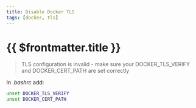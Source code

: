 ```yaml
---
title: Disable Docker TLS
tags: [docker, tls]
---
```

# {{ $frontmatter.title }}

> TLS configuration is invalid - make sure your DOCKER\_TLS\_VERIFY and DOCKER\_CERT\_PATH are set correctly

In _.bashrc_ add:

```bash
unset DOCKER_TLS_VERIFY
unset DOCKER_CERT_PATH
```
